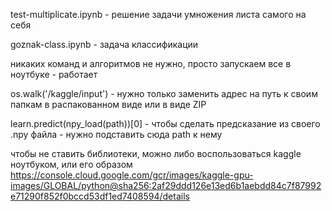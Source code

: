 test-multiplicate.ipynb - решение задачи умножения листа самого на себя

goznak-class.ipynb - задача классификации

никаких команд и алгоритмов не нужно, просто запускаем все в ноутбуке - работает 

os.walk('/kaggle/input') - нужно только заменить адрес на путь к своим папкам в распакованном виде или в виде ZIP

learn.predict(npy_load(path))[0] - чтобы сделать предсказание из своего .npy файла - нужно подставить сюда path к нему

чтобы не ставить библиотеки, можно либо воспользоваться kaggle ноутбуком, или его образом https://console.cloud.google.com/gcr/images/kaggle-gpu-images/GLOBAL/python@sha256:2af29ddd126e13ed6b1aebdd84c7f87992e71290f852f0bccd53df1ed7408594/details
